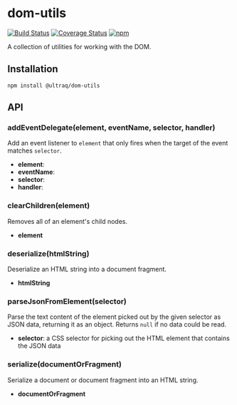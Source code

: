 
dom-utils
=========

[![Build Status](https://travis-ci.com/ultraq/dom-utils.svg?branch=master)](https://travis-ci.com/ultraq/dom-utils)
[![Coverage Status](https://coveralls.io/repos/github/ultraq/dom-utils/badge.svg?branch=master)](https://coveralls.io/github/ultraq/dom-utils?branch=master)
[![npm](https://img.shields.io/npm/v/@ultraq/dom-utils.svg?maxAge=3600)](https://www.npmjs.com/package/@ultraq/dom-utils)

A collection of utilities for working with the DOM.


Installation
------------

```
npm install @ultraq/dom-utils
```


API
---

### addEventDelegate(element, eventName, selector, handler)

Add an event listener to `element` that only fires when the target of the event
matches `selector`.

 - **element**:
 - **eventName**:
 - **selector**:
 - **handler**:

### clearChildren(element)

Removes all of an element's child nodes.

 - **element**

### deserialize(htmlString)

Deserialize an HTML string into a document fragment.

 - **htmlString**

### parseJsonFromElement(selector)

Parse the text content of the element picked out by the given selector as JSON
data, returning it as an object.  Returns `null` if no data could be read.

 - **selector**: a CSS selector for picking out the HTML element that contains
   the JSON data

### serialize(documentOrFragment)

Serialize a document or document fragment into an HTML string.

 - **documentOrFragment**

